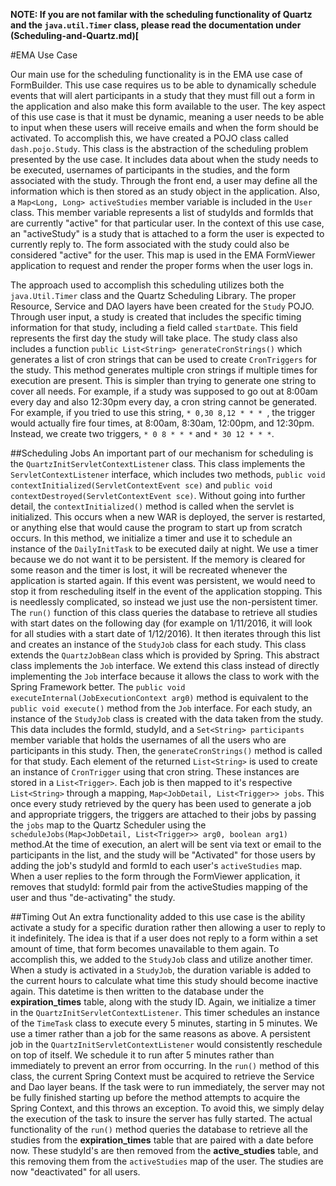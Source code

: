 **NOTE: If you are not familar with the scheduling functionality of Quartz and the `java.util.Timer` class, please read the documentation under (Scheduling-and-Quartz.md)[**

#EMA Use Case

Our main use for the scheduling functionality is in the EMA use case of FormBuilder. This use case requires us to be able to dynamically schedule events that will alert participants in a study that they must fill out a form in the application and also make this form available to the user. The key aspect of this use case is that it must be dynamic, meaning a user needs to be able to input when these users will receive emails and when the form should be activated. To accomplish this, we have created a POJO class called `dash.pojo.Study`. This class is the abstraction of the scheduling problem presented by the use case. It includes data about when the study needs to be executed, usernames of participants in the studies, and the form associated with the study. Through the front end, a user may define all the information which is then stored as an study object in the application. Also, a `Map<Long, Long> activeStudies` member variable is included in the `User` class. This member variable represents a list of studyIds and formIds that are currently "active" for that particular user. In the context of this use case, an "activeStudy" is a study that is attached to a form the user is expected to currently reply to. The form associated with the study could also be considered "active" for the user. This map is used in the EMA FormViewer application to request and render the proper forms when the user logs in. 

The approach used to accomplish this scheduling utilizes both the `java.Util.Timer` class and the Quartz Scheduling Library. The proper Resource, Service and DAO layers have been created for the `Study` POJO. Through user input, a study is created that includes the specific timing information for that study, including a field called `startDate`. This field represents the first day the study will take place. The study class also includes a function `public List<String> generateCronStrings()` which generates a list of cron strings that can be used to create `CronTriggers` for the study. This method generates multiple cron strings if multiple times for execution are present. This is simpler than trying to generate one string to cover all needs. For example, if a study was supposed to go out at 8:00am every day and also 12:30pm every day, a cron string cannot be generated. For example, if you tried to use this string, `* 0,30 8,12 * * * `, the trigger would actually fire four times, at 8:00am, 8:30am, 12:00pm, and 12:30pm. Instead, we create two triggers, `* 0 8 * * *` and `* 30 12 * * *`.

##Scheduling Jobs
An important part of our mechanism for scheduling is the `QuartzInitServletContextListener` class. This class implements the `ServletContextListener` interface, which includes two methods, `public void contextInitialized(ServletContextEvent sce)` and `public void contextDestroyed(ServletContextEvent sce)`. Without going into further detail, the `contextInitialized()` method is called when the servlet is initialized. This occurs when a new WAR is deployed, the server is restarted, or anything else that would cause the program to start up from scratch occurs. In this method, we initialize a timer and use it to schedule an instance of the `DailyInitTask` to be executed daily at night. We use a timer because we do not want it to be persistent. If the memory is cleared for some reason and the timer is lost, it will be recreated whenever the application is started again. If this event was persistent, we would need to stop it from rescheduling itself in the event of the application stopping. This is needlessly complicated, so instead we just use the non-persistent timer. The `run()` function of this class queries the database to retrieve all studies with start dates on the following day (for example on 1/11/2016, it will look for all studies with a start date of 1/12/2016). It then iterates through this list and creates an instance of the `StudyJob` class for each study. This class extends the `QuartzJobBean` class which is provided by Spring. This abstract class implements the `Job` interface. We extend this class instead of directly implementing the `Job` interface because it allows the class to work with the Spring Framework better. The `public void executeInternal(JobExecutionContext arg0)` method is equivalent to the `public void execute()` method from the `Job` interface. For each study, an instance of the `StudyJob` class is created with the data taken from the study. This data includes the formId, studyId, and a `Set<String> participants` member variable that holds the usernames of all the users who are participants in this study. Then, the `generateCronStrings()` method is called for that study. Each element of the returned `List<String>` is used to create an instance of `CronTrigger` using that cron string. These instances are stored in a `List<Trigger>`. Each job is then mapped to it's respective `List<String>` through a mapping, `Map<JobDetail, List<Trigger>> jobs`. This once every study retrieved by the query has been used to generate a job and appropriate triggers, the triggers are attached to their jobs by passing the `jobs` map to the Quartz Scheduler using the `scheduleJobs(Map<JobDetail, List<Trigger>> arg0, boolean arg1)` method.At the time of execution, an alert will be sent via text or email to the participants in the list, and the study will be "Activated" for those users by adding the job's studyId and formId to each user's `activeStudies` map. When a user replies to the form through the FormViewer application, it removes that studyId: formId pair from the activeStudies mapping of the user and thus "de-activating" the study.

##Timing Out
An extra functionality added to this use case is the ability activate a study for a specific duration rather then allowing a user to reply to it indefinitely. The idea is that if a user does not reply to a form within a set amount of time, that form becomes unavailable to them again. To accomplish this, we added to the `StudyJob` class and utilize another timer. When a study is activated in a `StudyJob`, the duration variable is added to the current hours to calculate what time this study should become inactive again. This datetime is then written to the database under the **expiration_times** table, along with the study ID. Again, we initialize a timer in the `QuartzInitServletContextListener`. This timer schedules an instance of the `TimeTask` class to execute every 5 minutes, starting in 5 minutes. We use a timer rather than a job for the same reasons as above. A persistent job in the `QuartzInitServletContextListener` would consistently reschedule on top of itself. We schedule it to run after 5 minutes rather than immediately to prevent an error from occurring. In the `run()` method of this class, the current Spring Context must be acquired to retrieve the Service and Dao layer beans. If the task were to run immediately, the server may not be fully finished starting up before the method attempts to acquire the Spring Context, and this throws an exception. To avoid this, we simply delay the execution of the task to insure the server has fully started. The actual functionality of the `run()` method queries the database to retrieve all the studies from the **expiration_times** table that are paired with a date before now. These studyId's are then removed from the **active_studies** table, and this removing them from the `activeStudies` map of the user. The studies are now "deactivated" for all users. 
